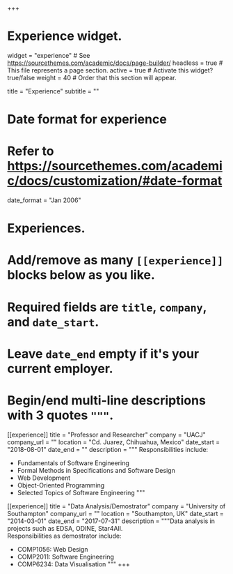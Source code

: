 +++
# Experience widget.
widget = "experience"  # See https://sourcethemes.com/academic/docs/page-builder/
headless = true  # This file represents a page section.
active = true  # Activate this widget? true/false
weight = 40  # Order that this section will appear.

title = "Experience"
subtitle = ""

# Date format for experience
#   Refer to https://sourcethemes.com/academic/docs/customization/#date-format
date_format = "Jan 2006"

# Experiences.
#   Add/remove as many `[[experience]]` blocks below as you like.
#   Required fields are `title`, `company`, and `date_start`.
#   Leave `date_end` empty if it's your current employer.
#   Begin/end multi-line descriptions with 3 quotes `"""`.
[[experience]]
  title = "Professor and Researcher"
  company = "UACJ"
  company_url = ""
  location = "Cd. Juarez, Chihuahua, Mexico"
  date_start = "2018-08-01"
  date_end = ""
  description = """
  Responsibilities include:
  
  * Fundamentals of Software Engineering
  * Formal Methods in Specifications and Software Design
  * Web Development
  * Object-Oriented Programming
  * Selected Topics of Software Engineering
  """

[[experience]]
  title = "Data Analysis/Demostrator"
  company = "University of Southampton"
  company_url = ""
  location = "Southampton, UK"
  date_start = "2014-03-01"
  date_end = "2017-07-31"
  description = """Data analysis in projects such as EDSA, ODINE, Star4All.   
  Responsibilities as demostrator include:
  
  * COMP1056: Web Design
  * COMP2011: Software Engineering
  * COMP6234: Data Visualisation 
  """
+++
